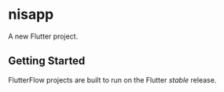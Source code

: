 # nisapp

A new Flutter project.

## Getting Started

FlutterFlow projects are built to run on the Flutter _stable_ release.
